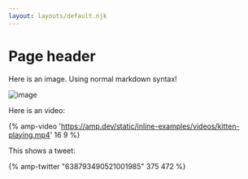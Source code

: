 ```yaml
---
layout: layouts/default.njk
---
```


# Page header

Here is an image. Using normal markdown syntax!

![image](https://unsplash.it/500/400)

Here is an video:

{% amp-video 'https://amp.dev/static/inline-examples/videos/kitten-playing.mp4' 16 9 %}

This shows a tweet: 

{% amp-twitter "638793490521001985" 375 472 %}
